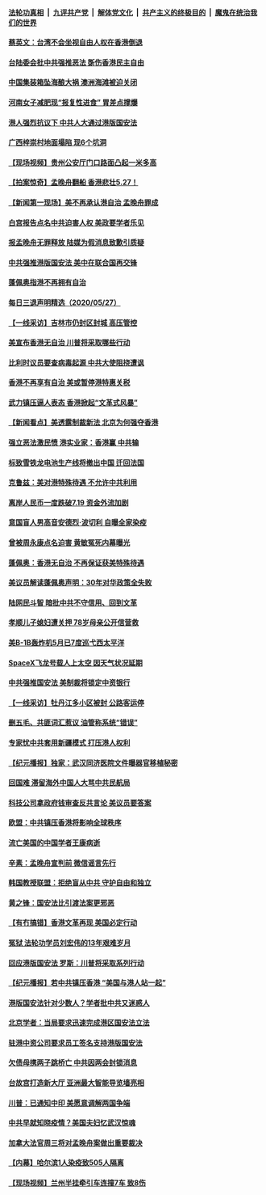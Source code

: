 

####  [法轮功真相](../../../../basic/blob/master/README.md?t=05281846) &nbsp;|&nbsp; [九评共产党](../../../../9ping.md/blob/master/README.md?t=05281846) &nbsp;|&nbsp; [解体党文化](../../../../jtdwh.md/blob/master/README.md?t=05281846)  &nbsp;|&nbsp; [共产主义的终极目的](../../../../gczydzjmd.md/blob/master/README.md?t=05281846) &nbsp;|&nbsp; [魔鬼在统治我们的世界](../../../../mgztzwmdsj.md/blob/master/README.md?t=05281846) 

#### [蔡英文：台湾不会坐视自由人权在香港倒退](../pages/nsc413/n12143240.md?t=05281846) 

#### [台陆委会批中共强推恶法 斲伤香港民主自由](../pages/nsc413/n12143142.md?t=05281846) 


#### [中国集装箱坠海酿大祸 澳洲海滩被迫关闭](../pages/nsc413/n12142737.md?t=05281846) 

#### [河南女子减肥现“报复性进食” 胃差点撑爆](../pages/nsc413/n12143034.md?t=05281846) 

#### [港人强烈抗议下 中共人大通过港版国安法](../pages/nsc413/n12142866.md?t=05281846) 

#### [广西梓崇村地面塌陷 现6个坑洞](../pages/nsc413/n12142723.md?t=05281846) 

#### [【现场视频】贵州公安厅门口路面凸起一米多高](../pages/nsc413/n12142581.md?t=05281846) 

#### [【拍案惊奇】孟晚舟翻船 香港悲壮5.27！](../pages/nsc413/n12142102.md?t=05281846) 

#### [【新闻第一现场】美不再承认港自治 孟晚舟罪成](../pages/nsc413/n12142238.md?t=05281846) 

#### [白宫报告点名中共迫害人权 美政要学者乐见](../pages/nsc413/n12141692.md?t=05281846) 

#### [报孟晚舟无罪释放 陆媒为假消息致歉引质疑](../pages/nsc413/n12142060.md?t=05281846) 

#### [中共强推港版国安法 美中在联合国再交锋](../pages/nsc413/n12142206.md?t=05281846) 

#### [蓬佩奥指港不再拥有自治](../pages/nsc413/n12142139.md?t=05281846) 

#### [每日三退声明精选（2020/05/27）](../pages/nsc413/n12142100.md?t=05281846) 

#### [【一线采访】吉林市仍封区封城 高压管控](../pages/nsc413/n12141874.md?t=05281846) 

#### [美宣布香港无自治 川普将采取哪些行动](../pages/nsc413/n12141717.md?t=05281846) 

#### [比利时议员要查病毒起源 中共大使阻挠遭讽](../pages/nsc413/n12141897.md?t=05281846) 

#### [香港不再享有自治 美或暂停港特惠关税](../pages/nsc413/n12141458.md?t=05281846) 

#### [武力镇压逼人表态 香港掀起“文革式风暴”](../pages/nsc413/n12141910.md?t=05281846) 

#### [【新闻看点】美透露制裁新法 北京为何强夺香港](../pages/nsc413/n12141127.md?t=05281846) 

#### [强立恶法激民愤 港实业家：香港赢 中共输](../pages/nsc413/n12141818.md?t=05281846) 

#### [标致雪铁龙电池生产线将撤出中国 迁回法国](../pages/nsc413/n12141811.md?t=05281846) 

#### [克鲁兹：美对港特殊待遇 不允许中共利用](../pages/nsc413/n12141699.md?t=05281846) 

#### [离岸人民币一度跌破7.19 资金外流加剧](../pages/nsc413/n12141652.md?t=05281846) 

#### [意国盲人男高音安德烈·波切利 自曝全家染疫](../pages/nsc413/n12141434.md?t=05281846) 

#### [曾被周永康点名迫害 黄敏冤死内幕曝光](../pages/nsc413/n12140299.md?t=05281846) 

#### [蓬佩奥：香港无自治 不再保证获美特殊待遇](../pages/nsc413/n12141250.md?t=05281846) 

#### [美议员解读蓬佩奥声明：30年对华政策全失败](../pages/nsc413/n12141140.md?t=05281846) 

#### [陆网民斗智 暗批中共不守信用、回到文革](../pages/nsc413/n12141524.md?t=05281846) 

#### [孝顺儿子媳妇遭关押 78岁母亲公开信营救](../pages/nsc413/n12135844.md?t=05281846) 

#### [美B-1B轰炸机5月已7度巡弋西太平洋](../pages/nsc413/n12141436.md?t=05281846) 

#### [SpaceX飞龙号载人上太空 因天气状况延期](../pages/nsc413/n12139254.md?t=05281846) 

#### [中共强推国安法 美制裁将锁定中资银行](../pages/nsc413/n12141168.md?t=05281846) 

#### [【一线采访】牡丹江多小区被封 公路客运停](../pages/nsc413/n12141424.md?t=05281846) 

#### [删五毛、共匪词汇惹议 油管称系统“错误”](../pages/nsc413/n12141448.md?t=05281846) 

#### [专家忧中共套用新疆模式 打压港人权利](../pages/nsc413/n12141338.md?t=05281846) 

#### [【纪元播报】独家：武汉同济医院文件曝器官移植秘密](../pages/nsc413/n12139393.md?t=05281846) 

#### [回国难 滞留海外中国人大骂中共民航局](../pages/nsc413/n12141087.md?t=05281846) 

#### [科技公司拿政府钱审查反共言论 美议员要答案](../pages/nsc413/n12141100.md?t=05281846) 

#### [欧盟：中共镇压香港将影响全球秩序](../pages/nsc413/n12141055.md?t=05281846) 

#### [流亡美国的中国学者王康病逝](../pages/nsc413/n12141092.md?t=05281846) 

#### [辛素：孟晚舟宣判前 微信谣言先行](../pages/nsc413/n12141247.md?t=05281846) 

#### [韩国教授联盟：拒绝盲从中共 守护自由和独立](../pages/nsc413/n12140564.md?t=05281846) 

#### [黄之锋：国安法比引渡法案更邪恶](../pages/nsc413/n12141057.md?t=05281846) 

#### [【有冇搞错】香港文革再现 美国必定行动](../pages/nsc413/n12141152.md?t=05281846) 

#### [冤狱 法轮功学员刘宏伟的13年艰难岁月](../pages/nsc413/n12137630.md?t=05281846) 

#### [回应港版国安法 罗斯：川普将采取系列行动](../pages/nsc413/n12140576.md?t=05281846) 

#### [【纪元播报】若中共镇压香港 “美国与港人站一起”](../pages/nsc413/n12140385.md?t=05281846) 

#### [港版国安法针对少数人？学者批中共又迷惑人](../pages/nsc413/n12140726.md?t=05281846) 

#### [北京学者：当局要求迅速完成港区国安法立法](../pages/nsc413/n12140982.md?t=05281846) 

#### [驻港中资公司要求员工签名支持港版国安法](../pages/nsc413/n12140812.md?t=05281846) 

#### [欠债母携两子跳桥亡 中共因两会封锁消息](../pages/nsc413/n12140785.md?t=05281846) 

#### [台故宫打造新大厅 亚洲最大智能导览墙亮相](../pages/nsc413/n12140472.md?t=05281846) 


#### [川普：已通知中印 美愿意调解两国争端](../pages/nsc413/n12140833.md?t=05281846) 

#### [中共早就知晓疫情？美国夫妇忆武汉惊魂](../pages/nsc413/n12140587.md?t=05281846) 

#### [加拿大法官周三将对孟晚舟案做出重要裁决](../pages/nsc413/n12140755.md?t=05281846) 

#### [【内幕】哈尔滨1人染疫致505人隔离](../pages/nsc413/n12137370.md?t=05281846) 

#### [【现场视频】兰州半挂牵引车连撞7车 致8伤](../pages/nsc413/n12140370.md?t=05281846) 

